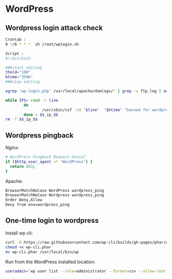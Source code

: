 # WordPress

## Wordpress login attack check

```bash
Crontab :
0 */6 * * *  sh /root/wplogin.sh

Script :
#!/bin/bash

###start editing
thold="100"
btime="359m"
###stop editing

egrep 'wp-login.php' /usr/local/apache/domlogs/* | grep -v ftp_log | awk -F : '{print $2}' | awk '{print $1}' | sort | uniq -c | sort -n | awk -v limit="$thold" '$1 > limit{print $2}' > $$_ip_$$

while IFS= read -r line
        do
                /usr/sbin/csf -td "$line"  "$btime" "banned for wordpress attack"
        done < $$_ip_$$
rm -f $$_ip_$$
```

## Wordpress pingback

Nginx:

```bash
# WordPress Pingback Request Denial
if ($http_user_agent ~* "WordPress") {
  return 403;
}
```

Apache:

```bash
BrowserMatchNoCase WordPress wordpress_ping
BrowserMatchNoCase Wordpress wordpress_ping
Order Deny,Allow
Deny from env=wordpress_ping
```



## One-time login to wordpress

Install wp cli:

```bash
curl -O https://raw.githubusercontent.com/wp-cli/builds/gh-pages/phar/wp-cli.phar
chmod +x wp-cli.phar
mv wp-cli.phar /usr/local/bin/wp
```

Run from the WordPress installed location:

```bash
useradmin=`wp user list --role=administrator --format=csv --allow-root | cut -d',' -f2 | head -2 | tail -1` &&  wp plugin install one-time-login --activate --allow-root && wp user one-time-login $useradmin --allow-root && user=$(stat -c "%U" `pwd`) && chown $user.$user wp-content/ -R
```

